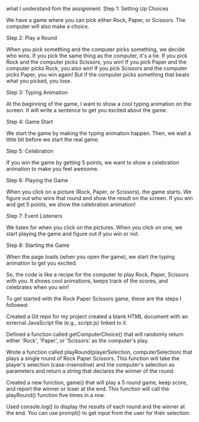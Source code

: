 what I understand fom the assignment.
Step 1: Setting Up Choices

We have a game where you can pick either Rock, Paper, or Scissors. The computer will also make a choice.

Step 2: Play a Round

When you pick something and the computer picks something, we decide who wins. If you pick the same thing as the computer, it's a tie. If you pick Rock and the computer picks Scissors, you win! If you pick Paper and the computer picks Rock, you also win! If you pick Scissors and the computer picks Paper, you win again! But if the computer picks something that beats what you picked, you lose.

Step 3: Typing Animation

At the beginning of the game, I want to show a cool typing animation on the screen. It will write a sentence to get you excited about the game.

Step 4: Game Start

We start the game by making the typing animation happen. Then, we wait a little bit before we start the real game.

Step 5: Celebration

If you win the game by getting 5 points, we want to show a celebration animation to make you feel awesome.

Step 6: Playing the Game

When you click on a picture (Rock, Paper, or Scissors), the game starts. We figure out who wins that round and show the result on the screen. If you win and get 5 points, we show the celebration animation!

Step 7: Event Listeners

We listen for when you click on the pictures. When you click on one, we start playing the game and figure out if you win or not.

Step 8: Starting the Game

When the page loads (when you open the game), we start the typing animation to get you excited.

So, the code is like a recipe for the computer to play Rock, Paper, Scissors with you. It shows cool animations, keeps track of the scores, and celebrates when you win!





To get started with the Rock Paper Scissors game, these are the steps I followed:

Created a Git repo for my project 
created a blank HTML document with an external JavaScript file (e.g., script.js) linked to it.

Defined a function called getComputerChoice() that will randomly return either 'Rock', 'Paper', or 'Scissors' as the computer's play.

Wrote a function called playRound(playerSelection, computerSelection) that plays a single round of Rock Paper Scissors. This function will take the player's selection (case-insensitive) and the computer's selection as parameters and return a string that declares the winner of the round.

Created a new function, game() that will play a 5 round game, keep score, and report the winner or loser at the end. This function will call the playRound() function five times in a row.

Used console.log() to display the results of each round and the winner at the end. You can use prompt() to get input from the user for their selection.
